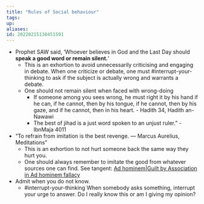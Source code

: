 ```yaml
---
title: "Rules of Social behaviour"
tags:
up:
aliases:
id: 20220215130451591
---
```




- Prophet SAW said, ‘Whoever believes in God and the Last Day should **speak a good word or remain silent.**’
  - This is an exhortion to avoid unnecessarily criticising and engaging in debate. When one criticize or debate, one must #interrupt-your-thinking to ask if the subject is actually wrong and warrants a debate.
  - One should not remain silent when faced with wrong-doing
    - If someone among you sees wrong, he must right it by his hand if he can, if he cannot, then by his tongue, if he cannot, then by his gaze, and if he cannot, then in his heart. - Hadith 34, Hadith an-Nawawi
    - The best of jihad is a just word spoken to an unjust ruler.” - IbnMaja 4011
- “To refrain from imitation is the best revenge. — Marcus Aurelius, Meditations”
  - This is an exhortion to not hurt someone back the same way they hurt you.
  - One should always remember to imitate the good from whatever sources one can find. See tangent: [Ad hominem|Guilt by Association in Ad hominem fallacy](/posts/ad_hominem|guilt_by_association_in_ad_hominem_fallacy)
- Admit when you do not know.
  - #interrupt-your-thinking When somebody asks something, interrupt your urge to answer. Do I really know this or am I giving my opinion?
